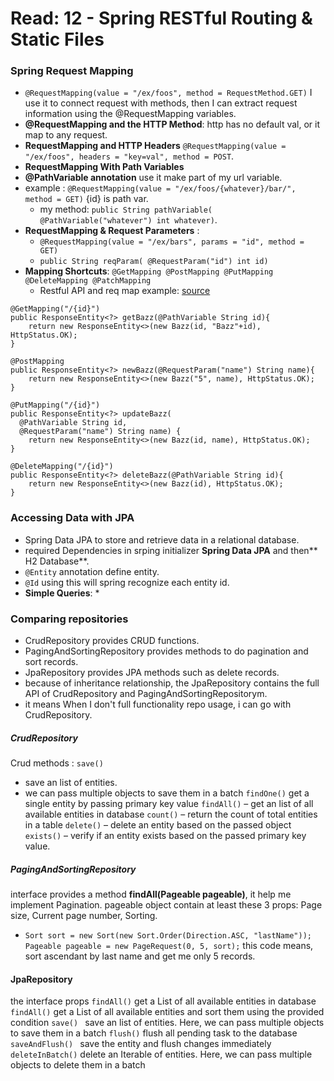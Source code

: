 # Read: 12 - Spring RESTful Routing & Static Files

### Spring Request Mapping
* `@RequestMapping(value = "/ex/foos", method = RequestMethod.GET)` I use it to connect request with methods, then I can extract request information using the @RequestMapping variables.
*  **@RequestMapping and the HTTP Method**: http has no default val, or it map to any request.
*  **RequestMapping and HTTP Headers** `@RequestMapping(value = "/ex/foos", headers = "key=val", method = POST`.
*  **RequestMapping With Path Variables**
* **@PathVariable annotation** use it make part of my url variable.
* example : `@RequestMapping(value = "/ex/foos/{whatever}/bar/", method = GET)`  {id} is  path var.
  * my method: `public String pathVariable( @PathVariable("whatever") int whatever)`.
* **RequestMapping & Request Parameters** : 
  * `@RequestMapping(value = "/ex/bars", params = "id", method = GET)`
  * `public String reqParam( @RequestParam("id") int id)`
* **Mapping Shortcuts**: `@GetMapping @PostMapping @PutMapping @DeleteMapping @PatchMapping`
  * Restful API and req map example: [source](https://www.baeldung.com/spring-requestmapping)
  
```
@GetMapping("/{id}")
public ResponseEntity<?> getBazz(@PathVariable String id){
    return new ResponseEntity<>(new Bazz(id, "Bazz"+id), HttpStatus.OK);
}

@PostMapping
public ResponseEntity<?> newBazz(@RequestParam("name") String name){
    return new ResponseEntity<>(new Bazz("5", name), HttpStatus.OK);
}

@PutMapping("/{id}")
public ResponseEntity<?> updateBazz(
  @PathVariable String id,
  @RequestParam("name") String name) {
    return new ResponseEntity<>(new Bazz(id, name), HttpStatus.OK);
}

@DeleteMapping("/{id}")
public ResponseEntity<?> deleteBazz(@PathVariable String id){
    return new ResponseEntity<>(new Bazz(id), HttpStatus.OK);
}
```
### Accessing Data with JPA
* Spring Data JPA to store and retrieve data in a relational database.
* required Dependencies in srping initializer **Spring Data JPA** and then** H2 Database**.
* `@Entity` annotation define entity.
* `@Id` using this will spring recognize each entity id.
* **Simple Queries**:
  * 
### Comparing repositories
* CrudRepository provides CRUD functions.
* PagingAndSortingRepository provides methods to do pagination and sort records.
* JpaRepository provides JPA methods such as delete records.
* because of inheritance relationship, the JpaRepository contains the full API of CrudRepository and PagingAndSortingRepositorym.
* it means When I don't full functionality repo usage, i can go with CrudRepository.

##### CrudRepository
Crud methods : 
`save() `
  * save an list of entities. 
  * we can pass multiple objects to save them in a batch
`findOne()` get a single entity by passing primary key value
`findAll()` – get an list of all available entities in database
`count()` – return the count of total entities in a table
`delete()` – delete an entity based on the passed object
`exists()` – verify if an entity exists based on the passed primary key value.

##### PagingAndSortingRepository
interface provides a method **findAll(Pageable pageable)**, it help me implement Pagination.
pageable object contain at least these 3 props: Page size, Current page number, Sorting.
* `Sort sort = new Sort(new Sort.Order(Direction.ASC, "lastName"));`
`Pageable pageable = new PageRequest(0, 5, sort);`
this code means, sort ascendant by last name and get me only 5 records.


#### JpaRepository
the interface props 
`findAll()`
get a List of all available entities in database
`findAll()`
 get a List of all available entities and sort them using the provided condition
`save() `
 save an list of entities. Here, we can pass multiple objects to save them in a batch
`flush()`
 flush all pending task to the database
`saveAndFlush() `
 save the entity and flush changes immediately
`deleteInBatch()` 
 delete an Iterable of entities. Here, we can pass multiple objects to delete them in a batch